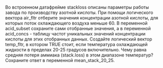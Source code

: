 Во встроенном датафрейме stackloss описаны параметры работы завода по производству азотной кислоты.
При помощи логического вектора air_fltr отберите значения концентрации азотной кислоты, для которых поток охлаждающего воздуха меньше 60. В переменной acid_subset сохраните сами отобранные значения, а в переменной acid_concs - таблицу частот уникальных значений концентрации кислоты для этих отобранных данных.
Создайте логический вектор temp_fltr, в котором TRUE стоит, если температура охлаждающей жидкости в пределах 20-25 градусов включительно. Чему равна средняя потеря аммиака (stack.loss) в этом диапазоне температур? Сохраните ответ в переменной mean_stack_20_25.